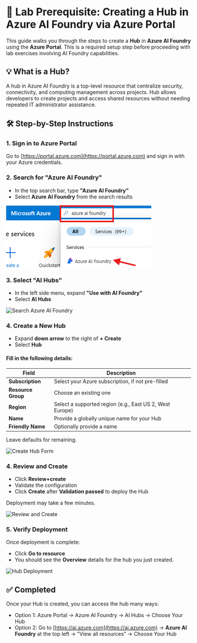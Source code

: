 # 🧪 Lab Prerequisite: Creating a Hub in Azure AI Foundry via Azure Portal

This guide walks you through the steps to create a **Hub** in **Azure AI Foundry** using the **Azure Portal**. This is a required setup step before proceeding with lab exercises involving AI Foundry capabilities.

## 💡 What is a Hub?

A hub in Azure AI Foundry is a top-level resource that centralize security, connectivity, and computing management across projects. Hub allows developers to create projects and access shared resources without needing repeated IT administrator assistance.

## 🛠️ Step-by-Step Instructions

### 1. Sign in to Azure Portal

Go to [https://portal.azure.com](https://portal.azure.com) and sign in with your Azure credentials.

### 2. Search for "Azure AI Foundry"

- In the top search bar, type **"Azure AI Foundry"**
- Select **Azure AI Foundry** from the search results

![Search Azure AI Foundry](images/search_ai_foundry.png)

### 3. Select "AI Hubs"

- In the left side menu, expand **"Use with AI Foundry"**
- Select **AI Hubs**

![Search Azure AI Foundry](images/select_ai_hubs.png)

### 4. Create a New Hub

- Expand **down arrow** to the right of **+ Create**
- Select **Hub**

#### Fill in the following details:

| Field | Description |
|-------|-------------|
| **Subscription** | Select your Azure subscription, if not pre-filled |
| **Resource Group** | Choose an existing one |
| **Region** | Select a supported region (e.g., East US 2, West Europe) |
| **Name** | Provide a globally unique name for your Hub |
| **Friendly Name** | Optionally provide a name |

Leave defaults for remaining.

![Create Hub Form](images/create_hub_form.png)

### 4. Review and Create

- Click **Review+create**
- Validate the configuration
- Click **Create** after **Validation passed** to deploy the Hub

Deployment may take a few minutes.

![Review and Create](images/review_create.png)

### 5. Verify Deployment

Once deployment is complete:

- Click **Go to resource**
- You should see the **Overview** details for the hub you just created.

![Hub Deployment](images/hub_deployment.png)

## ✅ Completed

Once your Hub is created, you can access the hub many ways:
- Option 1: Azure Portal -> Azure AI Foundry -> AI Hubs -> Choose Your Hub
- Option 2: Go to [https://ai.azure.com](https://ai.azure.com) -> **Azure AI Foundry** at the top left -> "View all resources" -> Choose Your Hub


